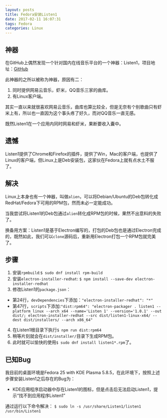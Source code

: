 ```yaml
---
layout: posts
title: Fedora安装Listen1
date: 2017-02-11 16:07:31
tags: Fedora
categories: Linux
---
```


## 神器

在GitHub上偶然发现一个针对国内在线音乐平台的一个神器：Listen1，项目地址：[GitHub](https://github.com/listen1/listen1_desktop)

此神器的之所以被称为神器，原因有二：
1. 同时提供网易云音乐，虾米，QQ音乐三家的曲库。
2. 有Linux客户端。

其实一直以来就很喜欢网易云音乐，曲库也算比较全，但是无奈有个别歌曲只有虾米上有，所以也一直因为这个事头疼了好久，而对QQ音乐一直无感。

既然Listen1在一个应用内同时网易和虾米，果断要收入囊中。

## 遗憾

Listen1提供了Chrome和Firefox的插件，提供了Win，Mac的客户端，也提供了Linux的客户端，但Linux上是Deb安装包，这家伙在Fedora上就有点水土不服了。

## 解决

Linux上本身也有一个神器，叫做`alien`，可以将Debian/Ubuntu的Deb包转化成RedHat/Fedora下可用的RPM包，然而未必一定能成功。

当我尝试将Listen1的Deb包通过`alien`转化成RPM包的时候，果然不出意料的失败了。

换备用方案：Listen1是基于Electron编写的，打包的Deb包也是通过Electron完成的，既然如此，我们可以`clone`源码后，重新用Electron打包一个RPM包就完美了。

## 步骤

1. 安装`rpmbuild`:`$ sudo dnf install rpm-build`
2. 安装`electron-installer-redhat`: `$ npm install --save-dev electron-installer-redhat`
3. 修改Listen1的`package.json`：
  - 第24行，`devDependencies`下添加：`"electron-installer-redhat": "*"`
  - 第47行，`scripts`下添加:`"dist:rpm64": "electron-packager . listen1 --platform linux --arch x64 --name='Listen 1' --version='1.0.1' --out dist/; electron-installer-redhat --src dist/listen1-linux-x64/ --dest dist/installers/ --arch x86_64"`
4. 在Listen1根目录下执行`$ npm run dist:rpm64`
5. 稍等片刻就会在`dist/installer/`目录下生成RPM包。
6. 此时就可以愉快的使用`$ sudo dnf install listen1*.rpm`了。

## 已知Bug

我目前的桌面环境是Fedora 25 with KDE Plasma 5.8.5，在此环境下，按照上述步骤安装Listen1之后存在的Bug为：

 - KDE应用程序启动器中存在Listen1的图标，但是点击后无法启动Listen1，提示“找不到应用程序Listen1”

 通过运行以下命令解决：
 `$ sudo ln -s /usr/share/Listen1/listen1 /usr/bin/Listen1`
